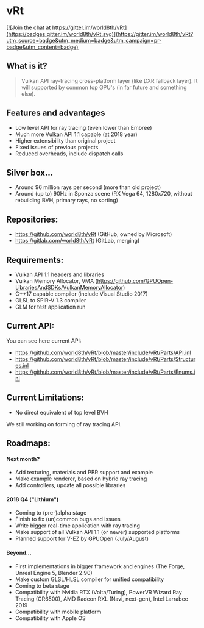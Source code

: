 # vRt

[![Join the chat at https://gitter.im/world8th/vRt](https://badges.gitter.im/world8th/vRt.svg)](https://gitter.im/world8th/vRt?utm_source=badge&utm_medium=badge&utm_campaign=pr-badge&utm_content=badge)

## What is it?
> Vulkan API ray-tracing cross-platform layer (like DXR fallback layer). It will supported by common top GPU's (in far future and something else).

## Features and advantages
- Low level API for ray tracing (even lower than Embree)
- Much more Vulkan API 1.1 capable (at 2018 year)
- Higher extensibility than original project
- Fixed issues of previous projects 
- Reduced overheads, include dispatch calls 

## Silver box...
- Around 96 million rays per second (more than old project)
- Around (up to) 90Hz in Sponza scene (RX Vega 64, 1280x720, without rebuilding BVH, primary rays, no sorting)

## Repositories:
- https://github.com/world8th/vRt (GitHub, owned by Microsoft)
- https://gitlab.com/world8th/vRt (GitLab, merging)

## Requirements: 
- Vulkan API 1.1 headers and libraries
- Vulkan Memory Allocator, VMA (https://github.com/GPUOpen-LibrariesAndSDKs/VulkanMemoryAllocator)
- C++17 capable compiler (include Visual Studio 2017)
- GLSL to SPIR-V 1.3 compiler
- GLM for test application run

## Current API: 
You can see here current API:
- https://github.com/world8th/vRt/blob/master/include/vRt/Parts/API.inl
- https://github.com/world8th/vRt/blob/master/include/vRt/Parts/Structures.inl
- https://github.com/world8th/vRt/blob/master/include/vRt/Parts/Enums.inl

## Current Limitations:
- No direct equivalent of top level BVH

We still working on forming of ray tracing API. 

## Roadmaps:

#### Next month?
- Add texturing, materials and PBR support and example
- Make example renderer, based on hybrid ray tracing
- Add controllers, update all possible libraries

#### 2018 Q4 ("Lithium")
- Coming to (pre-)alpha stage
- Finish to fix (un)common bugs and issues 
- Write bigger real-time application with ray tracing 
- Make support of all Vulkan API 1.1 (or newer) supported platforms
- Planned support for V-EZ by GPUOpen (July/August)

#### Beyond...  
- First implementations in bigger framework and engines (The Forge, Unreal Engine 5, Blender 2.90)
- Make custom GLSL/HLSL compiler for unified compatibility 
- Coming to beta stage 
- Compatibility with Nvidia RTX (Volta/Turing), PowerVR Wizard Ray Tracing (GR6500), AMD Radeon RXL (Navi, next-gen), Intel Larrabee 2019
- Compatibility with mobile platform 
- Compatibility with Apple OS 
